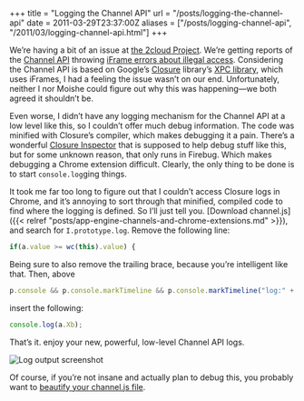 +++
title = "Logging the Channel API"
url = "/posts/logging-the-channel-api"
date = 2011-03-29T23:37:00Z
aliases = ["/posts/logging-channel-api", "/2011/03/logging-channel-api.html"]
+++

We’re having a bit of an issue at [the 2cloud Project](http://www.2cloudproject.com/). We’re getting reports of the [Channel API](http://code.google.com/appengine/docs/python/channel) throwing [iFrame errors about illegal access](http://help.2cloudproject.com/discussions/problems/51-says-sent-to-cloud-but-never-opens-up-on-chrome). Considering the Channel API is based on Google’s [Closure](http://code.google.com/p/closure-library/) library’s [XPC library](http://closure-library.googlecode.com/svn/!svn/bc/4/trunk/closure/goog/docs/class_goog_net_xpc_CrossPageChannel.html), which uses iFrames, I had a feeling the issue wasn’t on our end. Unfortunately, neither I nor Moishe could figure out why this was happening—we both agreed it shouldn’t be.

Even worse, I didn’t have any logging mechanism for the Channel API at a low level like this, so I couldn’t offer much debug information. The code was minified with Closure’s compiler, which makes debugging it a pain. There’s a wonderful [Closure Inspector](http://code.google.com/p/closure-inspector/) that is supposed to help debug stuff like this, but for some unknown reason, that only runs in Firebug. Which makes debugging a Chrome extension difficult. Clearly, the only thing to be done is to start `console.log`ging things.

It took me far too long to figure out that I couldn’t access Closure logs in Chrome, and it’s annoying to sort through that minified, compiled code to find where the logging is defined. So I’ll just tell you. [Download channel.js]({{< relref "posts/app-engine-channels-and-chrome-extensions.md" >}}), and search for `I.prototype.log`. Remove the following line:

```javascript
if(a.value >= wc(this).value) {
```

Being sure to also remove the trailing brace, because you’re intelligent like that. Then, above

```javascript
p.console && p.console.markTimeline && p.console.markTimeline("log:" + a.Xb);
```

insert the following:

```javascript
console.log(a.Xb);
```

That’s it. enjoy your new, powerful, low-level Channel API logs.

![Log output screenshot](/img/channel_logging.png)

Of course, if you’re not insane and actually plan to debug this, you probably want to [beautify your channel.js file](http://jsbeautifier.org/).
